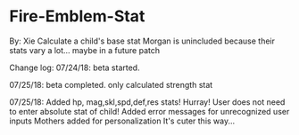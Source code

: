 # Fire-Emblem-Stat
By: Xie
Calculate a child's base stat
Morgan is unincluded because their stats vary a lot... maybe in a future patch

Change log:
 07/24/18: 
    beta started. 
    
 07/25/18: 
    beta completed. 
    only calculated strength stat
    
 07/25/18:
    Added hp, mag,skl,spd,def,res stats! Hurray!
    User does not need to enter absolute stat of child!
    Added error messages for unrecognized user inputs
    Mothers added for personalization
      It's cuter this way...
